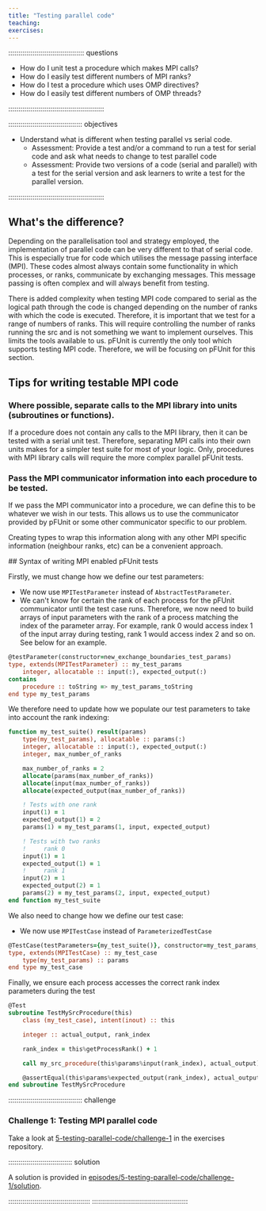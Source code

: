 ```yaml
---
title: "Testing parallel code"
teaching:
exercises:
---
```


:::::::::::::::::::::::::::::::::::::: questions 

- How do I unit test a procedure which makes MPI calls?
- How do I easily test different numbers of MPI ranks?
- How do I test a procedure which uses OMP directives?
- How do I easily test different numbers of OMP threads?

::::::::::::::::::::::::::::::::::::::::::::::::

::::::::::::::::::::::::::::::::::::: objectives

- Understand what is different when testing parallel vs serial code.
    - Assessment: Provide a test and/or a command to run a test for serial code and ask what needs to change to test parallel code
    - Assessment: Provide two versions of a code (serial and parallel) with a test for the serial version and ask learners to write a test for the parallel version.

::::::::::::::::::::::::::::::::::::::::::::::::

## What's the difference?

Depending on the parallelisation tool and strategy employed, the implementation of parallel code can be very different
to that of serial code. This is especially true for code which utilises the message passing interface (MPI). These codes
almost always contain some functionality in which processes, or ranks, communicate by exchanging messages. This message
passing is often complex and will always benefit from testing.

There is added complexity when testing MPI code compared to serial as the logical path through the code is changed
depending on the number of ranks with which the code is executed. Therefore, it is important that we test for a range
of numbers of ranks. This will require controlling the number of ranks running the src and is not something we want
to implement ourselves. This limits the tools available to us. pFUnit is currently the only tool which supports
testing MPI code. Therefore, we will be focusing on pFUnit for this section.

## Tips for writing testable MPI code

### Where possible, separate calls to the MPI library into units (subroutines or functions).

If a procedure does not contain any calls to the MPI library, then it can be tested with a serial unit test. Therefore,
separating MPI calls into their own units makes for a simpler test suite for most of your logic. Only, procedures with
MPI library calls will require the more complex parallel pFUnit tests.

### Pass the MPI communicator information into each procedure to be tested.

If we pass the MPI communicator into a procedure, we can define this to be whatever we wish in our tests. This allows us
to use the communicator provided by pFUnit or some other communicator specific to our problem.

Creating types to wrap this information along with any other MPI specific information (neighbour ranks, etc) can be a
convenient approach. 

## Syntax of writing MPI enabled pFUnit tests

Firstly, we must change how we define our test parameters:

- We now use `MPITestParameter` instead of `AbstractTestParameter`.
- We can't know for certain the rank of each process for the pFUnit communicator until the test case runs. Therefore, we
  now need to build arrays of input parameters with the rank of a process matching the index of the parameter array. For
  example, rank 0 would access index 1 of the input array during testing, rank 1 would access index 2 and so on. See below
  for an example.

```F90
@testParameter(constructor=new_exchange_boundaries_test_params)
type, extends(MPITestParameter) :: my_test_params
    integer, allocatable :: input(:), expected_output(:)
contains
    procedure :: toString => my_test_params_toString
end type my_test_params
```

We therefore need to update how we populate our test parameters to take into account the rank indexing:

```F90
function my_test_suite() result(params)
    type(my_test_params), allocatable :: params(:)
    integer, allocatable :: input(:), expected_output(:)
    integer, max_number_of_ranks

    max_number_of_ranks = 2
    allocate(params(max_number_of_ranks))
    allocate(input(max_number_of_ranks))
    allocate(expected_output(max_number_of_ranks))

    ! Tests with one rank
    input(1) = 1
    expected_output(1) = 2
    params(1) = my_test_params(1, input, expected_output)

    ! Tests with two ranks
    !     rank 0
    input(1) = 1
    expected_output(1) = 1
    !     rank 1
    input(2) = 1
    expected_output(2) = 1
    params(2) = my_test_params(2, input, expected_output)
end function my_test_suite
```

We also need to change how we define our test case:

- We now use `MPITestCase` instead of `ParameterizedTestCase`

```F90
@TestCase(testParameters={my_test_suite()}, constructor=my_test_params_to_my_test_case)
type, extends(MPITestCase) :: my_test_case
    type(my_test_params) :: params
end type my_test_case
```

Finally, we ensure each process accesses the correct rank index parameters during the test

```F90
@Test
subroutine TestMySrcProcedure(this)
    class (my_test_case), intent(inout) :: this

    integer :: actual_output, rank_index

    rank_index = this%getProcessRank() + 1

    call my_src_procedure(this%params%input(rank_index), actual_output)

    @assertEqual(this%params%expected_output(rank_index), actual_output, "Unexpected output from my_src_procedure")
end subroutine TestMySrcProcedure
```

::::::::::::::::::::::::::::::::::::: challenge 

### Challenge 1: Testing MPI parallel code

Take a look at [5-testing-parallel-code/challenge-1](https://github.com/UCL-ARC/fortran-unit-testing-exercises/tree/main/episodes/5-testing-parallel-code/challenge-1) in the exercises repository.

:::::::::::::::::::::::::::::::: solution

A solution is provided in [episodes/5-testing-parallel-code/challenge-1/solution](https://github.com/UCL-ARC/fortran-unit-testing-exercises/tree/main/episodes/5-testing-parallel-code/challenge-1/solution).

:::::::::::::::::::::::::::::::::::::::::
::::::::::::::::::::::::::::::::::::::::::::::::

